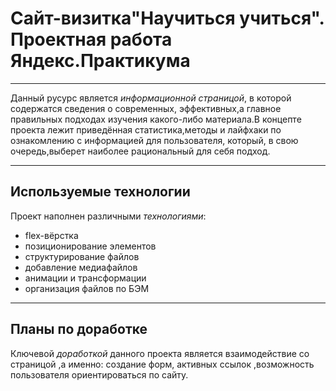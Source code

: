 # **Сайт-визитка"Научиться учиться". Проектная работа Яндекс.Практикума**
--------
Данный русурс является *информационной страницой*, в которой содержатся сведения о современных, эффективных,а главное правильных подходах изучения какого-либо материала.В концепте проекта лежит приведённая статистика,методы и лайфхаки по ознакомлению с информацией для пользователя, который, в свою очередь,выберет наиболее рациональный для себя подход.

--------
## Используемые технологии
Проект наполнен различными *технологиями*:
* flex-вёрстка
* позиционирование элементов
* структурирование файлов
* добавление медиафайлов
* анимации и трансформации
* организация файлов по БЭМ
------
## Планы по доработке 
Ключевой *доработкой* данного проекта является взаимодействие со страницой ,а именно: создание форм, активных ссылок ,возможность пользователя ориентироваться по сайту.



